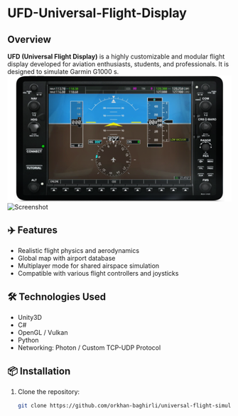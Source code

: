 # UFD-Universal-Flight-Display

##  Overview
**UFD (Universal Flight Display)** is a highly customizable and modular flight display developed for aviation enthusiasts, students, and professionals. It is designed to simulate Garmin G1000 s.
![app-view](https://github.com/orkhan-baghirli/UFD-Universal-Flight-Display/blob/48fdca5a918dd8e0254fd5dffda244035f98ad31/1.png)
<img src="images/screenshot.png](https://github.com/orkhan-baghirli/UFD-Universal-Flight-Display/blob/48fdca5a918dd8e0254fd5dffda244035f98ad31/1.png" alt="Screenshot" width="400"/>

## ✈️ Features

- Realistic flight physics and aerodynamics
- Global map with airport database
- Multiplayer mode for shared airspace simulation
- Compatible with various flight controllers and joysticks

## 🛠️ Technologies Used

- Unity3D 
- C# 
- OpenGL / Vulkan
- Python 
- Networking: Photon / Custom TCP-UDP Protocol


## 📦 Installation

1. Clone the repository:

   ```bash
   git clone https://github.com/orkhan-baghirli/universal-flight-simulator.git
